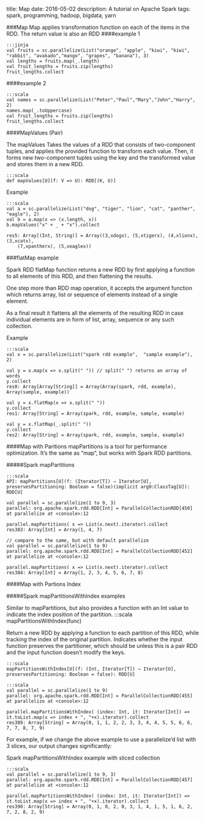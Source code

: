 title: Map
date: 2016-05-02
description: A tutorial on Apache Spark
tags: spark, programming, hadoop, bigdata, yarn


###Map
Map applies transformation function on each of the items in the RDD. The return value is also an RDD
####example 1

	:::jinja
	val fruits = sc.parallelize(List("orange", "apple", "kiwi", "kiwi", "rabbit", "avakado","mango", "grapes", "banana"), 3)
	val lengths = fruits.map(_.length)
	val fruit_lengths = fruits.zip(lengths)
	fruit_lengths.collect

####example 2

	:::scala
	val names = sc.parallelize(List("Peter","Paul","Mary","John","Harry", 2)
	names.map(_.toUppercase)
	val fruit_lengths = fruits.zip(lengths)
	fruit_lengths.collect

####MapValues (Pair)

The mapValues Takes the values of a RDD that consists of two-component tuples, and applies the provided function to transform each value. 
Then, it forms new two-component tuples using the key and the transformed value and stores them in a new RDD.

	:::scala
	def mapValues[U](f: V => U): RDD[(K, U)]

Example

	:::scala
	val a = sc.parallelize(List("dog", "tiger", "lion", "cat", "panther", "eagle"), 2)
	val b = a.map(x => (x.length, x))
	b.mapValues("x" + _ + "x").collect

	res5: Array[(Int, String)] = Array((3,xdogx), (5,xtigerx), (4,xlionx), (3,xcatx), 
		(7,xpantherx), (5,xeaglex))


###flatMap example

Spark RDD flatMap function returns a new RDD by first applying a function to all elements of this RDD, and then flattening the results.

One step more than RDD map operation, it accepts the argument function which returns array, list or sequence of elements instead of a single element.

As a final result it flattens all the elements of the resulting RDD in case individual elements are in form of list, array, sequence or any such collection.

Example

	:::scala
	val x = sc.parallelize(List("spark rdd example",  "sample example"), 2)

	val y = x.map(x => x.split(" ")) // split(" ") returns an array of words
	y.collect
	res0: Array[Array[String]] = Array(Array(spark, rdd, example), Array(sample, example))

	val y = x.flatMap(x => x.split(" "))
	y.collect
	res1: Array[String] = Array(spark, rdd, example, sample, example)

	val y = x.flatMap(_.split(" "))
	y.collect
	res2: Array[String] = Array(spark, rdd, example, sample, example)


####Map with Paritions
mapPartitions is a tool for performance optimization. It’s the same as “map”, but works with Spark RDD partitions.

#####Spark mapPartitions


	:::scala
	API: mapPartitions[U](f: (Iterator[T]) ⇒ Iterator[U], preservesPartitioning: Boolean = false)(implicit arg0:ClassTag[U]): RDD[U]

	val parallel = sc.parallelize(1 to 9, 3)
	parallel: org.apache.spark.rdd.RDD[Int] = ParallelCollectionRDD[450] at parallelize at <console>:12
	 
	parallel.mapPartitions( x => List(x.next).iterator).collect
	res383: Array[Int] = Array(1, 4, 7)
	 
	// compare to the same, but with default parallelize
	val parallel = sc.parallelize(1 to 9)
	parallel: org.apache.spark.rdd.RDD[Int] = ParallelCollectionRDD[452] at parallelize at <console>:12
	 
	parallel.mapPartitions( x => List(x.next).iterator).collect
	res384: Array[Int] = Array(1, 2, 3, 4, 5, 6, 7, 8)
	 

####Map with Partions Index

#####Spark mapPartitionsWithIndex examples

Similar to mapPartitions, but also provides a function with an Int value to indicate the index position of the partition.
	:::scala
	mapPartitionsWithIndex(func)

Return a new RDD by applying a function to each partition of this RDD, while tracking the index of the original partition. Indicates whether the input function preserves the partitioner, which should be unless this is a pair RDD and the input function doesn’t modify the keys.

	:::scala
	mapPartitionsWithIndex[U](f: (Int, Iterator[T]) ⇒ Iterator[U], preservesPartitioning: Boolean = false): RDD[U]
 
	:::scala
	val parallel = sc.parallelize(1 to 9)
	parallel: org.apache.spark.rdd.RDD[Int] = ParallelCollectionRDD[455] at parallelize at <console>:12
	 
	parallel.mapPartitionsWithIndex( (index: Int, it: Iterator[Int]) => it.toList.map(x => index + ", "+x).iterator).collect
	res389: Array[String] = Array(0, 1, 1, 2, 2, 3, 3, 4, 4, 5, 5, 6, 6, 7, 7, 8, 7, 9)
	 
For example, if we change the above example to use a parallelize’d list with 3 slices, our output changes significantly:

Spark mapPartitionsWithIndex example with sliced collection
 
	:::scala
	val parallel = sc.parallelize(1 to 9, 3)
	parallel: org.apache.spark.rdd.RDD[Int] = ParallelCollectionRDD[457] at parallelize at <console>:12
	 
	parallel.mapPartitionsWithIndex( (index: Int, it: Iterator[Int]) => it.toList.map(x => index + ", "+x).iterator).collect
	res390: Array[String] = Array(0, 1, 0, 2, 0, 3, 1, 4, 1, 5, 1, 6, 2, 7, 2, 8, 2, 9)
	 


